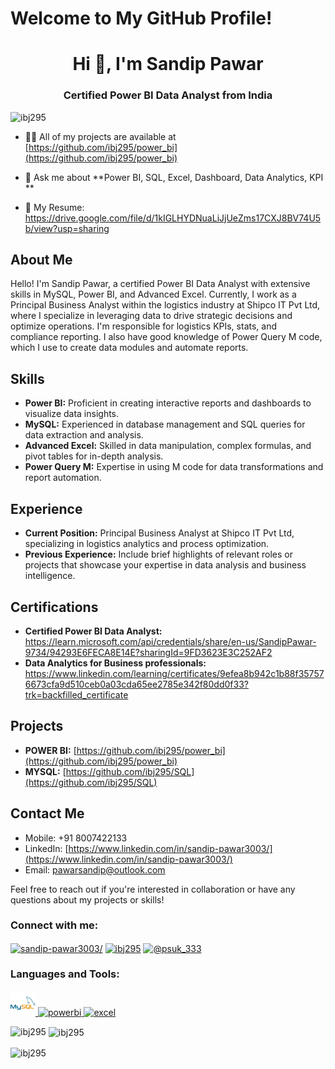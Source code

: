 # Welcome to My GitHub Profile!

<h1 align="center">Hi 👋, I'm Sandip Pawar</h1>
<h3 align="center">Certified Power BI Data Analyst from India</h3>

<p align="left"> <img src="https://komarev.com/ghpvc/?username=ibj295&label=Profile%20views&color=0e75b6&style=flat" alt="ibj295" /> </p>

- 👨‍💻 All of my projects are available at [https://github.com/ibj295/power_bi](https://github.com/ibj295/power_bi)

- 💬 Ask me about **Power BI, SQL, Excel, Dashboard, Data Analytics, KPI **

- 📄 My Resume: https://drive.google.com/file/d/1kIGLHYDNuaLiJjUeZms17CXJ8BV74U5b/view?usp=sharing

## About Me

Hello! I'm Sandip Pawar, a certified Power BI Data Analyst with extensive skills in MySQL, Power BI, and Advanced Excel. Currently, I work as a Principal Business Analyst within the logistics industry at Shipco IT Pvt Ltd, where I specialize in leveraging data to drive strategic decisions and optimize operations. I'm responsible for logistics KPIs, stats, and compliance reporting. I also have good knowledge of Power Query M code, which I use to create data modules and automate reports.

## Skills

- **Power BI:** Proficient in creating interactive reports and dashboards to visualize data insights.
- **MySQL:** Experienced in database management and SQL queries for data extraction and analysis.
- **Advanced Excel:** Skilled in data manipulation, complex formulas, and pivot tables for in-depth analysis.
- **Power Query M:** Expertise in using M code for data transformations and report automation.

## Experience

- **Current Position:** Principal Business Analyst at Shipco IT Pvt Ltd, specializing in logistics analytics and process optimization.
- **Previous Experience:** Include brief highlights of relevant roles or projects that showcase your expertise in data analysis and business intelligence.

## Certifications

- **Certified Power BI Data Analyst:** https://learn.microsoft.com/api/credentials/share/en-us/SandipPawar-9734/94293E6FECA8E14E?sharingId=9FD3623E3C252AF2
- **Data Analytics for Business professionals:** https://www.linkedin.com/learning/certificates/9efea8b942c1b88f357576673cfa9d510ceb0a03cda65ee2785e342f80dd0f33?trk=backfilled_certificate

## Projects

- **POWER BI:** [https://github.com/ibj295/power_bi](https://github.com/ibj295/power_bi)
- **MYSQL:** [https://github.com/ibj295/SQL](https://github.com/ibj295/SQL)

## Contact Me

- Mobile: +91 8007422133
- LinkedIn: [https://www.linkedin.com/in/sandip-pawar3003/](https://www.linkedin.com/in/sandip-pawar3003/)
- Email: pawarsandip@outlook.com

Feel free to reach out if you're interested in collaboration or have any questions about my projects or skills!

<h3 align="left">Connect with me:</h3>
<p align="left">
<a href="https://linkedin.com/in/sandip-pawar3003/" target="blank"><img align="center" src="https://raw.githubusercontent.com/rahuldkjain/github-profile-readme-generator/master/src/images/icons/Social/linked-in-alt.svg" alt="sandip-pawar3003/" height="30" width="40" /></a>
<a href="https://www.leetcode.com/ibj295" target="blank"><img align="center" src="https://raw.githubusercontent.com/rahuldkjain/github-profile-readme-generator/master/src/images/icons/Social/leet-code.svg" alt="ibj295" height="30" width="40" /></a>
<a href="https://www.hackerearth.com/@psuk_333" target="blank"><img align="center" src="https://raw.githubusercontent.com/rahuldkjain/github-profile-readme-generator/master/src/images/icons/Social/hackerearth.svg" alt="@psuk_333" height="30" width="40" /></a>
</p>

<h3 align="left">Languages and Tools:</h3>
<p align="left"> 
  <a href="https://www.mysql.com/" target="_blank" rel="noreferrer"> 
    <img src="https://raw.githubusercontent.com/devicons/devicon/master/icons/mysql/mysql-original-wordmark.svg" alt="mysql" width="40" height="40"/> 
  </a> 
  <a href="https://powerbi.microsoft.com/" target="_blank" rel="noreferrer"> 
    <img src="https://www.vectorlogo.zone/logos/microsoft_powerbi/microsoft_powerbi-icon.svg" alt="powerbi" width="40" height="40"/> 
  </a> 
  <a href="https://www.microsoft.com/en-us/microsoft-365/excel" target="_blank" rel="noreferrer"> 
    <img src="https://img.icons8.com/color/452/microsoft-excel-2019--v1.png" alt="excel" width="40" height="40"/> 
  </a> 
</p>

<p><img align="left" src="https://github-readme-stats.vercel.app/api/top-langs?username=ibj295&show_icons=true&locale=en&layout=compact" alt="ibj295" /></p>

<p>&nbsp;<img align="center" src="https://github-readme-stats.vercel.app/api?username=ibj295&show_icons=true&locale=en" alt="ibj295" /></p>

<p><img align="center" src="https://github-readme-streak-stats.herokuapp.com/?user=ibj295&" alt="ibj295" /></p>
